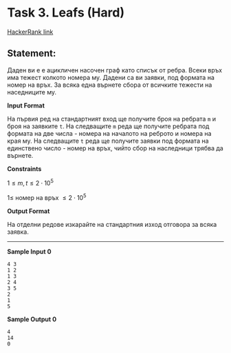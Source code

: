 # Task 3. Leafs (Hard)

[HackerRank link](<https://www.hackerrank.com/contests/exam-2022-part2-sda/challenges/leafs>)

## Statement:

Даден ви е е ацикличен насочен граф като списък от ребра. Всеки връх има тежест колкото номера му. Дадени са ви заявки, под формата на номер на връх. За всяка една върнете сбора от всичките тежести на наседниците му.

**Input Format**

На първия ред на стандартният вход ще получите броя на ребрата `m` и броя на заявките `t`. На следващите `m` реда ще получите ребрата под формата на две числа - номера на началото на реброто и номера на края му. На следващите `t` реда ще получите заявки под формата на единствено число - номер на връх, чийто сбор на наследници трябва да върнете.

**Constraints**

$1\le m,t\le 2\cdot 10^5$

$1\le$ номер на връх $\le 2\cdot 10^5$

**Output Format**

На отделни редове изкарайте на стандартния изход отговора за всяка заявка.

---

**Sample Input 0**

```
4 3
1 2
1 3
2 4
3 5
2
1
5
```

**Sample Output 0**

```
4
14
0
```